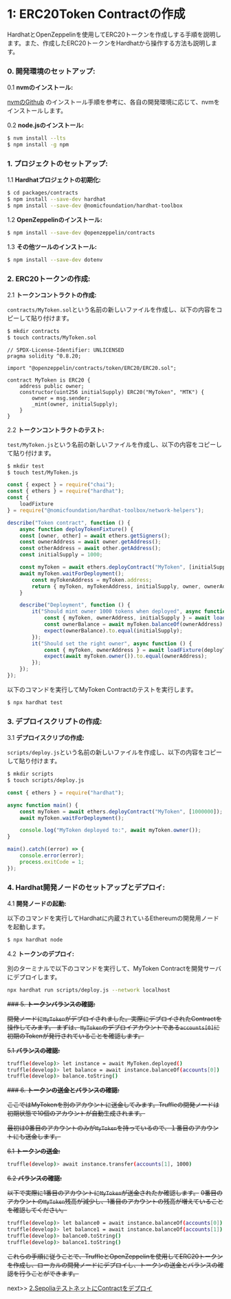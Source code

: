 # 1: ERC20Token Contractの作成

HardhatとOpenZeppelinを使用してERC20トークンを作成しする手順を説明します。また、作成したERC20トークンをHardhatから操作する方法も説明します。

### 0. **開発環境のセットアップ:**

0.1 **nvmのインストール:**

[nvmのGithub](https://github.com/nvm-sh/nvm?tab=readme-ov-file#installing-and-updating) のインストール手順を参考に、各自の開発環境に応じて、nvmをインストールします。

0.2 **node.jsのインストール:**
```bash
$ nvm install --lts
$ npm install -g npm
```

### 1. **プロジェクトのセットアップ:**

1.1 **Hardhatプロジェクトの初期化:**
```bash
$ cd packages/contracts
$ npm install --save-dev hardhat
$ npm install --save-dev @nomicfoundation/hardhat-toolbox
```

1.2 **OpenZeppelinのインストール:**
```bash
$ npm install --save-dev @openzeppelin/contracts
```

1.3 **その他ツールのインストール:**
```bash
$ npm install --save-dev dotenv
```

### 2. **ERC20トークンの作成:**

2.1 **トークンコントラクトの作成:**

`contracts/MyToken.sol`という名前の新しいファイルを作成し、以下の内容をコピーして貼り付けます。
```bash
$ mkdir contracts
$ touch contracts/MyToken.sol
```
```solidity
// SPDX-License-Identifier: UNLICENSED
pragma solidity ^0.8.20;

import "@openzeppelin/contracts/token/ERC20/ERC20.sol";

contract MyToken is ERC20 {
    address public owner;
    constructor(uint256 initialSupply) ERC20("MyToken", "MTK") {
        owner = msg.sender;
        _mint(owner, initialSupply);
    }
}
```

2.2 **トークンコントラクトのテスト:**

`test/MyToken.js`という名前の新しいファイルを作成し、以下の内容をコピーして貼り付けます。
```bash
$ mkdir test
$ touch test/MyToken.js
```
```javascript
const { expect } = require("chai");
const { ethers } = require("hardhat");
const {
    loadFixture
} = require("@nomicfoundation/hardhat-toolbox/network-helpers");

describe("Token contract", function () {
    async function deployTokenFixture() {
    const [owner, other] = await ethers.getSigners();
    const ownerAddress = await owner.getAddress();
    const otherAddress = await other.getAddress();
    const initialSupply = 1000;

    const myToken = await ethers.deployContract("MyToken", [initialSupply]);
    await myToken.waitForDeployment();
        const myTokenAddress = myToken.address;
        return { myToken, myTokenAddress, initialSupply, owner, ownerAddress, other ,otherAddress };
    }

    describe("Deployment", function () {
        it("Should mint owner 1000 tokens when deployed", async function () {
            const { myToken, ownerAddress, initialSupply } = await loadFixture(deployTokenFixture);
            const ownerBalance = await myToken.balanceOf(ownerAddress)
            expect(ownerBalance).to.equal(initialSupply);
        });
        it("Should set the right owner", async function () {
            const { myToken, ownerAddress } = await loadFixture(deployTokenFixture);
            expect(await myToken.owner()).to.equal(ownerAddress);
        });
    });
});
```

以下のコマンドを実行してMyToken Contractのテストを実行します。
```bash
$ npx hardhat test
```

### 3. **デプロイスクリプトの作成:**

3.1 **デプロイスクリプの作成:**

`scripts/deploy.js`という名前の新しいファイルを作成し、以下の内容をコピーして貼り付けます。
```bash
$ mkdir scripts
$ touch scripts/deploy.js
```
```javascript
const { ethers } = require("hardhat");

async function main() {
    const myToken = await ethers.deployContract("MyToken", [1000000]);
    await myToken.waitForDeployment();

    console.log("MyToken deployed to:", await myToken.owner());
}

main().catch((error) => {
    console.error(error);
    process.exitCode = 1;
});
```

### 4. **Hardhat開発ノードのセットアップとデプロイ:**

4.1 **開発ノードの起動:**

以下のコマンドを実行してHardhatに内蔵されているEthereumの開発用ノードを起動します。

```bash
$ npx hardhat node
```

4.2 **トークンのデプロイ:**

別のターミナルで以下のコマンドを実行して、MyToken Contractを開発サーバにデプロイします。

```bash
npx hardhat run scripts/deploy.js --network localhost
```

~~### 5. **トークンバランスの確認:**~~

~~開発ノードに`MyToken`がデプロイされました。実際にデプロイされたContractを操作してみます。
まずは、`MyToken`のデプロイアカウントである`accounts[0]`に初期のTokenが発行されていることを確認します。~~

~~5.1 **バランスの確認:**~~
```bash
truffle(develop)> let instance = await MyToken.deployed()
truffle(develop)> let balance = await instance.balanceOf(accounts[0])
truffle(develop)> balance.toString()
```

~~### 6. **トークンの送金とバランスの確認:**~~

~~ここではMyTokenを別のアカウントに送金してみます。Truffleの開発ノードは初期状態で10個のアカウントが自動生成されます。~~

~~最初は0番目のアカウントのみが`MyToken`を持っているので、１番目のアカウントにも送金します。~~

~~6.1 **トークンの送金:**~~
```bash
truffle(develop)> await instance.transfer(accounts[1], 1000)
```

~~6.2 **バランスの確認:**~~

~~以下で実際に1番目のアカウントに`MyToken`が送金されたか確認します。~~
~~0番目のアカウントの`MyToken`残高が減少し、1番目のアカウントの残高が増えていることを確認してください。~~

```bash
truffle(develop)> let balance0 = await instance.balanceOf(accounts[0])
truffle(develop)> let balance1 = await instance.balanceOf(accounts[1])
truffle(develop)> balance0.toString()
truffle(develop)> balance1.toString()
```

~~これらの手順に従うことで、TruffleとOpenZeppelinを使用してERC20トークンを作成し、ローカルの開発ノードにデプロイし、トークンの送金とバランスの確認を行うことができます。~~

next&gt;&gt; [2.SepoliaテストネットにContractをデプロイ](./2_DeploySepolia.md)

